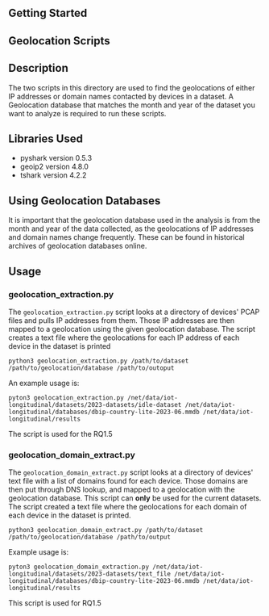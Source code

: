 ## Getting Started

## Geolocation Scripts

## Description
The two scripts in this directory are used to find the geolocations of either IP addresses or domain names contacted
by devices in a dataset. A Geolocation database that matches the month and year of the dataset you want to analyze
is required to run these scripts.

## Libraries Used
-  pyshark version 0.5.3
-  geoip2 version 4.8.0
-  tshark version 4.2.2

## Using Geolocation Databases
It is important that the geolocation database used in the analysis is from the month and year of the data collected,
as the geolocations of IP addresses and domain names change frequently. These can be found in historical archives of
geolocation databases online.

## Usage
### geolocation_extraction.py
The `geolocation_extraction.py` script looks at a directory of devices' PCAP files and pulls IP addresses from them. 
Those IP addresses are then mapped to a geolocation using the given geolocation database. The script creates a text 
file where the geolocations for each IP address of each device in the dataset is printed 
```
python3 geolocation_extraction.py /path/to/dataset /path/to/geolocation/database /path/to/outoput
```
An example usage is:
```
pyton3 geolocation_extraction.py /net/data/iot-longitudinal/datasets/2023-datasets/idle-dataset /net/data/iot-longitudinal/databases/dbip-country-lite-2023-06.mmdb /net/data/iot-longitudinal/results
```
The script is used for the RQ1.5

### geolocation_domain_extract.py
The `geolocation_domain_extract.py` script looks at a directory of devices' text file with a list of domains found for 
each device. Those domains are then put through DNS lookup, and mapped to a geolocation with the geolocation database.
This script can **only** be used for the current datasets. The script created a text file where the geolocations for each
domain of each device in the dataset is printed.
```
python3 geolocation_domain_extract.py /path/to/dataset /path/to/geolocation/database /path/to/output
```
Example usage is:
```
pyton3 geolocation_domain_extraction.py /net/data/iot-longitudinal/datasets/2023-datasets/text_file /net/data/iot-longitudinal/databases/dbip-country-lite-2023-06.mmdb /net/data/iot-longitudinal/results
```
This script is used for RQ1.5
